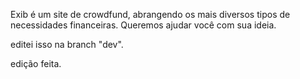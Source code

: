 Exib é um site de crowdfund, abrangendo os mais diversos tipos de necessidades financeiras.
Queremos ajudar você com sua ideia.


editei isso na branch "dev".

edição feita.
